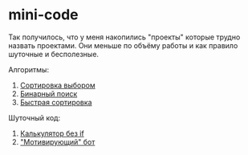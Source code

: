 # mini-code
Так получилось, что у меня накопились "проекты" которые трудно назвать проектами. Они меньше по объёму работы и как правило шуточные и бесполезные.

Алгоритмы:
  1. [Сортировка выбором](https://github.com/Nikittttt/mini-code/blob/master/%D1%81%D0%BE%D1%80%D1%82%D0%B8%D1%80%D0%BE%D0%B2%D0%BA%D0%B0%20%D0%B2%D1%8B%D0%B1%D0%BE%D1%80%D0%BE%D0%BC.py)
  2. [Бинарный поиск](https://github.com/Nikittttt/mini-code/blob/master/%D0%B1%D0%B8%D0%BD%D0%B0%D1%80%D0%BD%D1%8B%D0%B9%20%D0%BF%D0%BE%D0%B8%D1%81%D0%BA.py)
  3. [Быстрая сортировка](https://github.com/Nikittttt/mini-code/blob/master/%D0%B1%D1%8B%D1%81%D1%82%D1%80%D0%B0%D1%8F%20%D1%81%D0%BE%D1%80%D1%82%D0%B8%D1%80%D0%BE%D0%B2%D0%BA%D0%B0.py)

Шуточный код:
  1. [Калькулятор без if](https://github.com/Nikittttt/mini-code/blob/master/%D0%BA%D0%B0%D0%BB%D1%8C%D0%BA%D1%83%D0%BB%D1%8F%D1%82%D0%BE%D1%80%20%D0%B1%D0%B5%D0%B7%20if.py)
  2. ["Мотивирующий" бот](https://github.com/Nikittttt/mini-code/blob/master/%D0%B1%D0%BE%D1%82%20%D0%BC%D0%BE%D1%82%D0%B8%D0%B2%D0%B0%D1%86%D0%B8%D0%B8.py)
